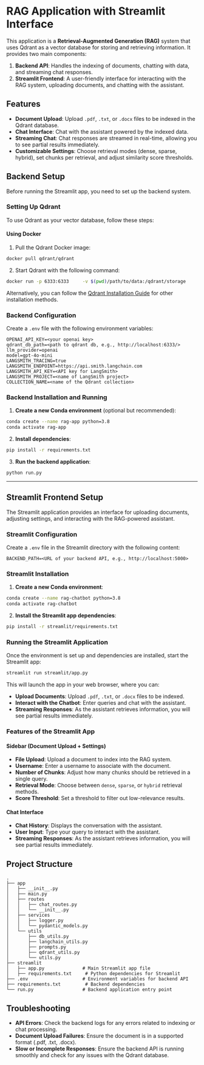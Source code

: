 
# RAG Application with Streamlit Interface

This application is a **Retrieval-Augmented Generation (RAG)** system that uses Qdrant as a vector database for storing and retrieving information. It provides two main components:

1. **Backend API**: Handles the indexing of documents, chatting with data, and streaming chat responses.
2. **Streamlit Frontend**: A user-friendly interface for interacting with the RAG system, uploading documents, and chatting with the assistant.

## Features

- **Document Upload**: Upload `.pdf`, `.txt`, or `.docx` files to be indexed in the Qdrant database.
- **Chat Interface**: Chat with the assistant powered by the indexed data.
- **Streaming Chat**: Chat responses are streamed in real-time, allowing you to see partial results immediately.
- **Customizable Settings**: Choose retrieval modes (dense, sparse, hybrid), set chunks per retrieval, and adjust similarity score thresholds.

## Backend Setup

Before running the Streamlit app, you need to set up the backend system.

### Setting Up Qdrant

To use Qdrant as your vector database, follow these steps:

#### Using Docker

1. Pull the Qdrant Docker image:

```bash
docker pull qdrant/qdrant
```

2. Start Qdrant with the following command:

```bash
docker run -p 6333:6333     -v $(pwd)/path/to/data:/qdrant/storage     qdrant/qdrant
```

Alternatively, you can follow the [Qdrant Installation Guide](https://qdrant.tech/documentation/guides/installation/) for other installation methods.

### Backend Configuration

Create a `.env` file with the following environment variables:

```dotenv
OPENAI_API_KEY=<your openai key>
qdrant_db_path=<path to qdrant db, e.g., http://localhost:6333/>
llm_provider=openai
model=gpt-4o-mini
LANGSMITH_TRACING=true
LANGSMITH_ENDPOINT=https://api.smith.langchain.com
LANGSMITH_API_KEY=<API key for LangSmith>
LANGSMITH_PROJECT=<name of LangSmith project>
COLLECTION_NAME=<name of the Qdrant collection>
```

### Backend Installation and Running

1. **Create a new Conda environment** (optional but recommended):

```bash
conda create --name rag-app python=3.8
conda activate rag-app
```

2. **Install dependencies**:

```bash
pip install -r requirements.txt
```

3. **Run the backend application**:

```bash
python run.py
```

---

## Streamlit Frontend Setup

The Streamlit application provides an interface for uploading documents, adjusting settings, and interacting with the RAG-powered assistant.

### Streamlit Configuration

Create a `.env` file in the Streamlit directory with the following content:

```dotenv
BACKEND_PATH=<URL of your backend API, e.g., http://localhost:5000>
```

### Streamlit Installation

1. **Create a new Conda environment**:

```bash
conda create --name rag-chatbot python=3.8
conda activate rag-chatbot
```

2. **Install the Streamlit app dependencies**:

```bash
pip install -r streamlit/requirements.txt
```

### Running the Streamlit Application

Once the environment is set up and dependencies are installed, start the Streamlit app:

```bash
streamlit run streamlit/app.py
```

This will launch the app in your web browser, where you can:

- **Upload Documents**: Upload `.pdf`, `.txt`, or `.docx` files to be indexed.
- **Interact with the Chatbot**: Enter queries and chat with the assistant.
- **Streaming Responses**: As the assistant retrieves information, you will see partial results immediately.

### Features of the Streamlit App

#### Sidebar (Document Upload + Settings)
- **File Upload**: Upload a document to index into the RAG system.
- **Username**: Enter a username to associate with the document.
- **Number of Chunks**: Adjust how many chunks should be retrieved in a single query.
- **Retrieval Mode**: Choose between `dense`, `sparse`, or `hybrid` retrieval methods.
- **Score Threshold**: Set a threshold to filter out low-relevance results.

#### Chat Interface
- **Chat History**: Displays the conversation with the assistant.
- **User Input**: Type your query to interact with the assistant.
- **Streaming Responses**: As the assistant retrieves information, you will see partial results immediately.

## Project Structure

```
.
├── app
│   ├── __init__.py
│   ├── main.py
│   ├── routes
│   │   ├── chat_routes.py
│   │   └── __init__.py
│   ├── services
│   │   ├── logger.py
│   │   └── pydantic_models.py
│   └── utils
│       ├── db_utils.py
│       ├── langchain_utils.py
│       ├── prompts.py
│       ├── qdrant_utils.py
│       └── utils.py
├── streamlit
│   ├── app.py              # Main Streamlit app file
│   ├── requirements.txt     # Python dependencies for Streamlit
├── .env                    # Environment variables for backend API
├── requirements.txt         # Backend dependencies
└── run.py                  # Backend application entry point
```

## Troubleshooting

- **API Errors**: Check the backend logs for any errors related to indexing or chat processing.
- **Document Upload Failures**: Ensure the document is in a supported format (.pdf, .txt, .docx).
- **Slow or Incomplete Responses**: Ensure the backend API is running smoothly and check for any issues with the Qdrant database.
